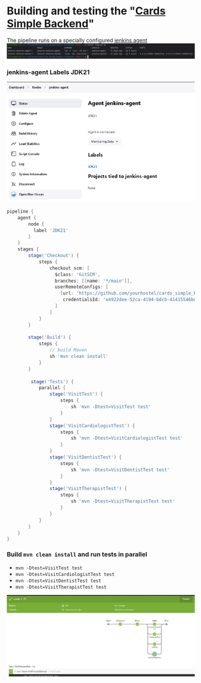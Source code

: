 # Building and testing the "[Cards Simple Backend](https://github.com/yourhostel/cards_simple_backend-)"

The pipeline runs on a specially configured [jenkins agent](https://github.com/yourhostel/hw_devops/blob/main/module_2/jenkins/Dockerfile.agent)
![2024-03-16_031704.jpg](img%2F2024-03-16_031704.jpg)

### jenkins-agent Labels JDK21
![2024-03-16_032521.jpg](img%2F2024-03-16_032521.jpg)

```groovy
pipeline {
    agent {
        node {     
          label 'JDK21'
        }  
    }
    stages {
        stage('Checkout') {
            steps {
                checkout scm: [ 
                  $class: 'GitSCM', 
                  branches: [[name: '*/main']], 
                  userRemoteConfigs: [
                    [url: 'https://github.com/yourhostel/cards_simple_backend-.git',
                     credentialsId: 'e4922dee-52ca-4194-bdcb-41415546bdaf']
                  ]
                ]
            }
        }

        stage('Build') {
            steps {
                // build Maven
                sh 'mvn clean install'
            }
        }

         stage('Tests') {
            parallel {
                stage('VisitTest') {
                    steps {
                        sh 'mvn -Dtest=VisitTest test'
                    }
                }
                stage('VisitCardiologistTest') {
                    steps {
                        sh 'mvn -Dtest=VisitCardiologistTest test'
                    }
                }
                stage('VisitDentistTest') {
                    steps {
                        sh 'mvn -Dtest=VisitDentistTest test'
                    }
                }
                stage('VisitTherapistTest') {
                    steps {
                        sh 'mvn -Dtest=VisitTherapistTest test'
                    }
                }
            }
        }
    }
}
```

### Build `mvn clean install` and run tests in parallel
- `mvn -Dtest=VisitTest test`
- `mvn -Dtest=VisitCardiologistTest test`
- `mvn -Dtest=VisitDentistTest test`
- `mvn -Dtest=VisitTherapistTest test`

![2024-03-16_030129.jpg](img%2F2024-03-16_030129.jpg)